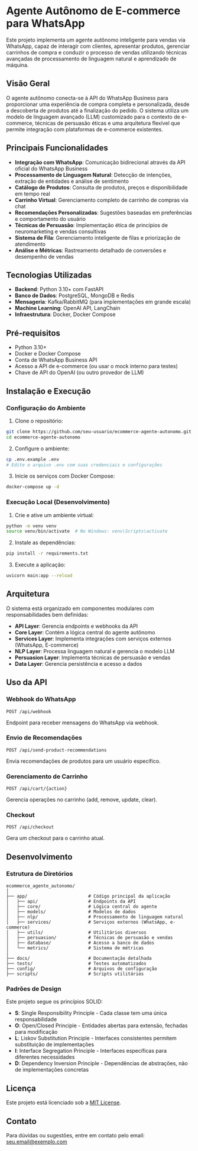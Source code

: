 # Agente Autônomo de E-commerce para WhatsApp

Este projeto implementa um agente autônomo inteligente para vendas via WhatsApp, capaz de interagir com clientes, apresentar produtos, gerenciar carrinhos de compra e conduzir o processo de vendas utilizando técnicas avançadas de processamento de linguagem natural e aprendizado de máquina.

## Visão Geral

O agente autônomo conecta-se à API do WhatsApp Business para proporcionar uma experiência de compra completa e personalizada, desde a descoberta de produtos até a finalização do pedido. O sistema utiliza um modelo de linguagem avançado (LLM) customizado para o contexto de e-commerce, técnicas de persuasão éticas e uma arquitetura flexível que permite integração com plataformas de e-commerce existentes.

## Principais Funcionalidades

- **Integração com WhatsApp**: Comunicação bidirecional através da API oficial do WhatsApp Business
- **Processamento de Linguagem Natural**: Detecção de intenções, extração de entidades e análise de sentimento
- **Catálogo de Produtos**: Consulta de produtos, preços e disponibilidade em tempo real
- **Carrinho Virtual**: Gerenciamento completo de carrinho de compras via chat
- **Recomendações Personalizadas**: Sugestões baseadas em preferências e comportamento do usuário
- **Técnicas de Persuasão**: Implementação ética de princípios de neuromarketing e vendas consultivas
- **Sistema de Fila**: Gerenciamento inteligente de filas e priorização de atendimento
- **Análise e Métricas**: Rastreamento detalhado de conversões e desempenho de vendas

## Tecnologias Utilizadas

- **Backend**: Python 3.10+ com FastAPI
- **Banco de Dados**: PostgreSQL, MongoDB e Redis
- **Mensageria**: Kafka/RabbitMQ (para implementações em grande escala)
- **Machine Learning**: OpenAI API, LangChain
- **Infraestrutura**: Docker, Docker Compose

## Pré-requisitos

- Python 3.10+
- Docker e Docker Compose
- Conta de WhatsApp Business API
- Acesso a API de e-commerce (ou usar o mock interno para testes)
- Chave de API do OpenAI (ou outro provedor de LLM)

## Instalação e Execução

### Configuração do Ambiente

1. Clone o repositório:
```bash
git clone https://github.com/seu-usuario/ecommerce-agente-autonomo.git
cd ecommerce-agente-autonomo
```

2. Configure o ambiente:
```bash
cp .env.example .env
# Edite o arquivo .env com suas credenciais e configurações
```

3. Inicie os serviços com Docker Compose:
```bash
docker-compose up -d
```

### Execução Local (Desenvolvimento)

1. Crie e ative um ambiente virtual:
```bash
python -m venv venv
source venv/bin/activate  # No Windows: venv\Scripts\activate
```

2. Instale as dependências:
```bash
pip install -r requirements.txt
```

3. Execute a aplicação:
```bash
uvicorn main:app --reload
```

## Arquitetura

O sistema está organizado em componentes modulares com responsabilidades bem definidas:

- **API Layer**: Gerencia endpoints e webhooks da API
- **Core Layer**: Contém a lógica central do agente autônomo
- **Services Layer**: Implementa integrações com serviços externos (WhatsApp, E-commerce)
- **NLP Layer**: Processa linguagem natural e gerencia o modelo LLM
- **Persuasion Layer**: Implementa técnicas de persuasão e vendas
- **Data Layer**: Gerencia persistência e acesso a dados

## Uso da API

### Webhook do WhatsApp

```
POST /api/webhook
```
Endpoint para receber mensagens do WhatsApp via webhook.

### Envio de Recomendações

```
POST /api/send-product-recommendations
```
Envia recomendações de produtos para um usuário específico.

### Gerenciamento de Carrinho

```
POST /api/cart/{action}
```
Gerencia operações no carrinho (add, remove, update, clear).

### Checkout

```
POST /api/checkout
```
Gera um checkout para o carrinho atual.

## Desenvolvimento

### Estrutura de Diretórios

```
ecommerce_agente_autonomo/
│
├── app/                       # Código principal da aplicação
│   ├── api/                   # Endpoints da API
│   ├── core/                  # Lógica central do agente
│   ├── models/                # Modelos de dados
│   ├── nlp/                   # Processamento de linguagem natural
│   ├── services/              # Serviços externos (WhatsApp, e-commerce)
│   ├── utils/                 # Utilitários diversos
│   ├── persuasion/            # Técnicas de persuasão e vendas
│   ├── database/              # Acesso a banco de dados
│   └── metrics/               # Sistema de métricas
│
├── docs/                      # Documentação detalhada
├── tests/                     # Testes automatizados
├── config/                    # Arquivos de configuração
├── scripts/                   # Scripts utilitários
```

### Padrões de Design

Este projeto segue os princípios SOLID:

- **S**: Single Responsibility Principle - Cada classe tem uma única responsabilidade
- **O**: Open/Closed Principle - Entidades abertas para extensão, fechadas para modificação
- **L**: Liskov Substitution Principle - Interfaces consistentes permitem substituição de implementações
- **I**: Interface Segregation Principle - Interfaces específicas para diferentes necessidades
- **D**: Dependency Inversion Principle - Dependências de abstrações, não de implementações concretas

## Licença

Este projeto está licenciado sob a [MIT License](LICENSE).

## Contato

Para dúvidas ou sugestões, entre em contato pelo email: seu.email@exemplo.com
